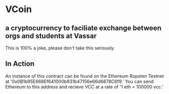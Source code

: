# VCoin
## a cryptocurrency to faciliate exchange between orgs and students at Vassar

This is 100% a joke, please don't take this seriously.

## In Action
An instance of this contract can be found on the Ethereum Ropsten Testnet at '0x0B1b95E668Ef641000b931b47156e66d6878C6f9.'
You can send Ethereum to this address and recieve VCC at a rate of '1 eth = 100000 vcc.'
